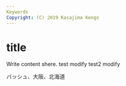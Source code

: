 ```yaml
---
Keywords
Copyright: (C) 2019 Kasajima Kengo
---
```


# title

Write content shere.
test modify
test2 modify

バッシュ、大阪、北海道